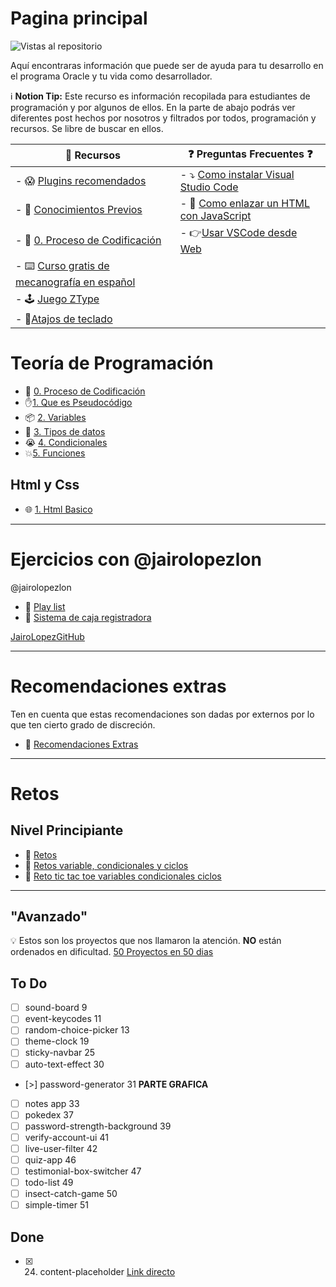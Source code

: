 # Pagina principal

![Vistas al repositorio](https://img.shields.io/github/watchers/JoseLMurillo/Teoria_de_Programacion.svg?style=flat-square)

Aquí encontraras información que puede ser de ayuda para tu desarrollo en el programa Oracle y tu vida como desarrollador.

ℹ️ **Notion Tip:** Este recurso es información recopilada para estudiantes de programación y por algunos de ellos. En la parte de abajo podrás ver diferentes post hechos por nosotros y filtrados por todos, programación y recursos. Se libre de buscar en ellos.

| 🎁 Recursos                                                                             | ❓ Preguntas Frecuentes ❓                                                                                            |
| --------------------------------------------------------------------------------------- | ------------------------------------------------------------------------------------------------------------------- |
| - 😱 [Plugins recomendados](Recursos/Plugins%20recomendados.md)                         | - ⤵️ [Como instalar Visual Studio Code](Preguntas%20frecuentes/Como%20instalar%20Visual%20Studio%20Code.md)         |
| - 🤔 [Conocimientos Previos](Recursos/Conocimientos%20Previos.md)                       | - 🔗 [Como enlazar un HTML con JavaScript](Preguntas%20frecuentes/Como%20enlazar%20un%20HTML%20con%20JavaScript.md) |
| - 🔁 [0. Proceso de Codificación](Teoria/0.%20Proceso%20de%20Codificación.md)           | - 👉[Usar VSCode desde Web](Preguntas%20frecuentes/Usar%20VSCode%20desde%20Web.md)                                  |
| - ⌨️ [Curso gratis de mecanografía en español](https://www.typingclub.com/mecanografia) |                                                                                                                     |
| - 🕹️ [Juego ZType](https://zty.pe/)                                                    |                                                                                                                     |
| - 🎹[Atajos de teclado](Recursos/Atajos%20de%20teclado.md)                          |                                                                                                                     |

# Teoría de Programación
- 🔁 [0. Proceso de Codificación](Teoria/0.%20Proceso%20de%20Codificación.md)
- ✋[1. Que es Pseudocódigo](Teoria/1.%20Que%20es%20Pseudocódigo.md)
- 📦 [2. Variables](Teoria/2.%20Variables.md)
- 🎏 [3. Tipos de datos](Teoria/3.%20Tipos%20de%20datos.md)
- 😭 [4. Condicionales](Teoria/4.%20Condicionales.md)
- 💥[5. Funciones](Teoria/5.%20Funciones.md)

## Html y Css
- 🌐 [1. Html Basico](html%20y%20css/1.%20Html%20Basico.md)

---
# Ejercicios con @jairolopezlon
@jairolopezlon
- 🤯 [Play list](https://www.youtube.com/playlist?list=PLQIwTTh4dpbKeA9VbWijI_mO_OqT27-Hk)
- 🤑 [Sistema de caja registradora](https://github.com/jairolopezlon/alura-market?tab=readme-ov-file#readme)

[JairoLopezGitHub](https://github.com/jairolopezlon)

---
# Recomendaciones extras
Ten en cuenta que estas recomendaciones son dadas por externos por lo que ten cierto grado de discreción.
- 🤔 [Recomendaciones Extras](Otros/Recomendaciones%20Extras.md)

---
# Retos
## Nivel Principiante
- 💪 [Retos](Retos/Retos.md)
- 💪 [Retos variable, condicionales y ciclos](Retos/Retos%20variable,%20condicionales%20y%20ciclos.md)
- 💪 [Reto tic tac toe variables condicionales ciclos](Retos/Reto%20tic%20tac%20toe%20variables%20condicionales%20ciclos.md)

---
## "Avanzado"
💡 Estos son los proyectos que nos llamaron la atención. **NO** están ordenados en dificultad.
[50 Proyectos en 50 dias](https://github.com/bradtraversy/50projects50days)

## **To Do**

- [ ] sound-board 9
- [ ] event-keycodes 11
- [ ] random-choice-picker 13
- [ ] theme-clock 19
- [ ] sticky-navbar 25
- [ ] auto-text-effect 30
- [>] password-generator 31 **PARTE GRAFICA**
- [ ] notes app 33
- [ ] pokedex 37
- [ ] password-strength-background 39
- [ ] verify-account-ui 41
- [ ] live-user-filter 42
- [ ] quiz-app 46
- [ ] testimonial-box-switcher 47
- [ ] todo-list 49
- [ ] insect-catch-game 50
- [ ] simple-timer 51

## **Done**

- [x] 24. content-placeholder [Link directo](https://50projects50days.com/projects/content-placeholder/)